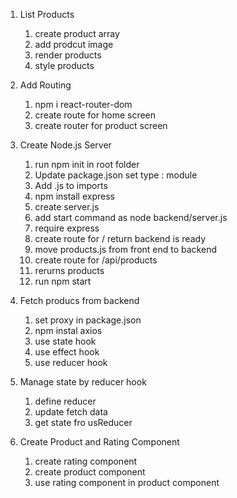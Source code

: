1. List Products

   1. create product array
   2. add prodcut image
   3. render products
   4. style products

2. Add Routing

   1. npm i react-router-dom
   2. create route for home screen
   3. create router for product screen

3. Create Node.js Server

   1. run npm init in root folder
   2. Update package.json set type : module
   3. Add .js to imports
   4. npm install express
   5. create server.js
   6. add start command as node backend/server.js
   7. require express
   8. create route for / return backend is ready
   9. move products.js from front end to backend
   10. create route for /api/products
   11. rerurns products
   12. run npm start

4. Fetch producs from backend

   1. set proxy in package.json
   2. npm instal axios
   3. use state hook
   4. use effect hook
   5. use reducer hook

5. Manage state by reducer hook

   1. define reducer
   2. update fetch data
   3. get state fro usReducer

6. Create Product and Rating Component
   1. create rating component
   2. create product component
   3. use rating component in product component
